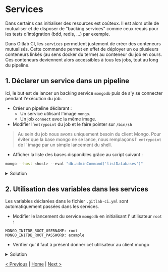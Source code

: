 # Services

Dans certains cas initialiser des resources est coûteux. 
Il est alors utile de mutualiser et de disposer de "backing services" comme ceux requis pour les tests d'intégration (bdd, redis, ...) par exemple.

Dans Gitlab CI, les `services` permettent justement de créer des conteneurs mutualisés. 
Cette commande permet en effet de déployer un ou plusieurs conteneurs linkés (au sens docker du terme) au conteneur du job en cours.
Ces conteneurs deviennent alors accessibles à tous les jobs, tout au long du pipeline.


## 1. Déclarer un service dans un pipeline

Ici, le but est de lancer un backing service `mongodb` puis de s'y se connecter pendant l'exécution du job.   

* Créer un pipeline déclarant : 
    * Un service utilisant l'image `mongo`. 
    * Un job `connect` avec la même image.
* Modifier l'`entrypoint` du job et le faire pointer sur `/bin/sh` 

> Au sein du job nous avons uniquement besoin du client Mongo. 
> Pour éviter que la base mongo ne se lance, nous remplaçons l' `entrypoint` de l' image par un simple lancement du shell.  

* Afficher la liste des bases disponibles grâce au script suivant :

```bash
mongo --host <host> --eval "db.adminCommand('listDatabases')"
```

<details>
<summary>Solution</summary>
<p>

```yaml
services:
  - mongo

connect:
  image: 
    name: mongo
    entrypoint: ["/bin/sh"] 
  script:
    - mongo --host 127.0.0.1 --eval "db.adminCommand('listDatabases')"
```

</p>
</details>

## 2. Utilisation des variables dans les services

Les variables déclarées dans le fichier `.gitlab-ci.yml` sont automatiquement passées dans les services.

* Modifier le lancement du service `mongodb` en initialisant l' utilisateur `root` :

```
MONGO_INITDB_ROOT_USERNAME: root
MONGO_INITDB_ROOT_PASSWORD: example
```

* Vérifier qu' il faut à présent donner cet utilisateur au client mongo

<details>
<summary>Solution</summary>
<p>

```yaml
services:
  - mongo

connect:
  image: 
    name: mongo
    entrypoint: ["/bin/sh"] 
  script:
    - mongo --host 127.0.0.1 --user --password --eval "db.adminCommand('listDatabases')"
```

</p>
</details>

[< Previous](../exercice_3) | [Home](..) | [Next >](../exercice_5)

